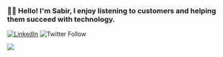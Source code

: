 ### 👨‍💻 Hello! I'm Sabir, I enjoy listening to customers and helping them succeed with technology.

<a href="https://www.linkedin.com/in/sabirm/" target="_blank"><img alt="LinkedIn" src="https://img.shields.io/badge/LinkedIn-@sabirm-blue?style=flat&logo=linkedin"></a>
![Twitter Follow](https://img.shields.io/twitter/follow/sabirmoe?style=social)

![](https://github-readme-stats-sabirmohamed.vercel.app/api?username=sabirmohamed&count_private=true&show_icons=true&theme=react&hide_border=true)
